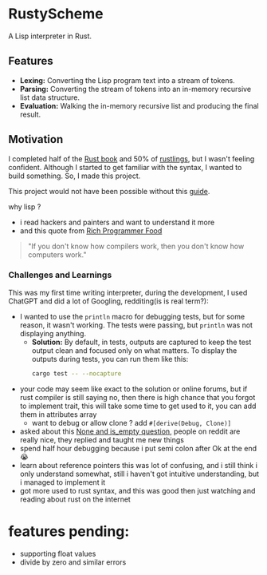 # RustyScheme
A Lisp interpreter in Rust.

## Features
- **Lexing:** Converting the Lisp program text into a stream of tokens.
- **Parsing:** Converting the stream of tokens into an in-memory recursive list data structure.
- **Evaluation:** Walking the in-memory recursive list and producing the final result.

## Motivation
I completed half of the [Rust book](https://doc.rust-lang.org/book/) and 50% of [rustlings](https://github.com/rust-lang/rustlings), but I wasn't feeling confident. Although I started to get familiar with the syntax, I wanted to build something. So, I made this project.

This project would not have been possible without this [guide](https://vishpat.github.io/lisp-rs/overview.html).

why lisp ?
  - i read hackers and painters and want to understand it more
  - and this quote from [Rich Programmer Food](https://steve-yegge.blogspot.com/2007/06/rich-programmer-food.html)
  > "If you don't know how compilers work, then you don't know how computers work."

### Challenges and Learnings
This was my first time writing interpreter, during the development, I used ChatGPT and did a lot of Googling, redditing(is is real term?):

- I wanted to use the `println` macro for debugging tests, but for some reason, it wasn't working. The tests were passing, but `println` was not displaying anything.
  - **Solution:** By default, in tests, outputs are captured to keep the test output clean and focused only on what matters. To display the outputs during tests, you can run them like this:
    ```bash
    cargo test -- --nocapture
    ```
- your code may seem like exact to the solution or online forums, but if rust compiler is still saying no, then there is high chance that you forgot to implement trait, this will take some time to get used to it, you can add them in attributes array
  - want to debug or allow clone ? add `#[derive(Debug, Clone)]`
- asked about this [None and is_empty question](https://www.reddit.com/r/rust/comments/1acazl7/redundant_check_in_rust_parsing_loop_none_after/), people on reddit are really nice, they replied and taught me new things
- spend half hour debugging because i put semi colon after Ok at the end 😭
- learn about reference pointers this was lot of confusing, and i still think i only understand somewhat, still i haven't got intuitive understanding, but i managed to implement it
- got more used to rust syntax, and this was good then just watching and reading about rust on the internet

# features pending:
- supporting float values
- divide by zero and similar errors
